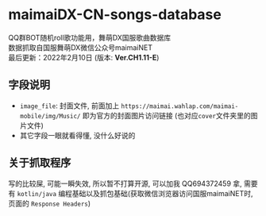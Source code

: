 # maimaiDX-CN-songs-database
QQ群BOT随机roll歌功能用，舞萌DX国服歌曲数据库  
数据抓取自国服舞萌DX微信公众号maimaiNET  
最后更新：2022年2月10日 (版本: **Ver.CH1.11-E**)

## 字段说明
- `image_file`: 封面文件, 前面加上 `https://maimai.wahlap.com/maimai-mobile/img/Music/` 即为官方的封面图片访问链接 (也对应`cover`文件夹里的图片文件)
- 其它字段一眼就看得懂, 没什么好说的

## 关于抓取程序
写的比较屎, 可能一瞬失效, 所以暂不打算开源, 可以加我 QQ694372459 拿, 需要有 `kotlin/java` 编程基础以及抓包基础(获取微信浏览器访问国服maimaiNET时, 页面的 `Response Headers`)
